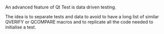 An advanced feature of Qt Test is data driven testing. 

The idea is to separate tests and data to avoid to have a long list of similar QVERIFY or QCOMPARE macros and to replicate all the code needed to initialise a test.
